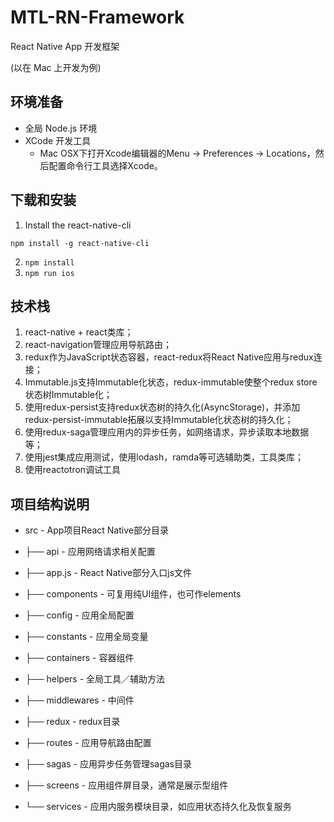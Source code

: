 # MTL-RN-Framework

React Native App 开发框架

(以在 Mac 上开发为例)

## 环境准备

- 全局 Node.js 环境
- XCode 开发工具
  - Mac OSX下打开Xcode编辑器的Menu -> Preferences -> Locations，然后配置命令行工具选择Xcode。

## 下载和安装

1. Install the react-native-cli
  ```
  npm install -g react-native-cli
  ```
2. `npm install`
3. `npm run ios` 

## 技术栈

1. react-native + react类库；
2. react-navigation管理应用导航路由；
3. redux作为JavaScript状态容器，react-redux将React Native应用与redux连接；
4. Immutable.js支持Immutable化状态，redux-immutable使整个redux store状态树Immutable化；
5. 使用redux-persist支持redux状态树的持久化(AsyncStorage)，并添加redux-persist-immutable拓展以支持Immutable化状态树的持久化；
6. 使用redux-saga管理应用内的异步任务，如网络请求，异步读取本地数据等；
7. 使用jest集成应用测试，使用lodash，ramda等可选辅助类，工具类库；
8. 使用reactotron调试工具

## 项目结构说明

- src - App项目React Native部分目录

- ├── api - 应用网络请求相关配置
- ├── app.js  - React Native部分入口js文件
- ├── components  - 可复用纯UI组件，也可作elements
- ├── config  - 应用全局配置
- ├── constants - 应用全局变量
- ├── containers  - 容器组件
- ├── helpers - 全局工具／辅助方法
- ├── middlewares - 中间件
- ├── redux - redux目录
- ├── routes  - 应用导航路由配置
- ├── sagas - 应用异步任务管理sagas目录
- ├── screens - 应用组件屏目录，通常是展示型组件
- └── services  - 应用内服务模块目录，如应用状态持久化及恢复服务